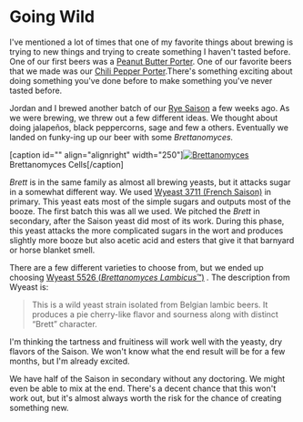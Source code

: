 Going Wild
==========

I've mentioned a lot of times that one of my favorite things about brewing is trying to new things and trying to create something I haven't tasted before. One of our first beers was a [Peanut Butter Porter](http://www.yeastboundanddown.com/2009/06/peanut-butter-porter-recipe/ "Peanut Butter Porter Recipe"). One of our favorite beers that we made was our [Chili Pepper Porter](http://www.yeastboundanddown.com/2010/08/chili-pepper-beer-recipe/ "Chili Pepper Beer Recipe").There's something exciting about doing something you've done before to make something you've never tasted before.

Jordan and I brewed another batch of our [Rye Saison](http://www.yeastboundanddown.com/2012/07/recipe-rye-saison/ "Recipe: Rye Saison") a few weeks ago. As we were brewing, we threw out a few different ideas. We thought about doing jalapeños, black peppercorns, sage and few a others. Eventually we landed on funky-ing up our beer with some _Brettanomyces._

\[caption id="" align="alignright" width="250"\][![Brettanomyces](http://upload.wikimedia.org/wikipedia/en/thumb/1/19/Brettanomyces.jpg/250px-Brettanomyces.jpg "Brettanomyces")](http://upload.wikimedia.org/wikipedia/en/thumb/1/19/Brettanomyces.jpg/250px-Brettanomyces.jpg) Brettanomyces Cells\[/caption\]

_Brett_ is in the same family as almost all brewing yeasts, but it attacks sugar in a somewhat different way. We used [Wyeast 3711 (French Saison)](http://www.wyeastlab.com/rw_yeaststrain_detail.cfm?ID=199) in primary. This yeast eats most of the simple sugars and outputs most of the booze. The first batch this was all we used. We pitched the _Brett_ in secondary, after the Saison yeast did most of its work. During this phase, this yeast attacks the more complicated sugars in the wort and produces slightly more booze but also acetic acid and esters that give it that barnyard or horse blanket smell.

There are a few different varieties to choose from, but we ended up choosing [Wyeast 5526 (_Brettanomyces_ _Lambicus_™)](http://www.wyeastlab.com/hb_yeaststrain_detail.cfm?ID=147) _._ The description from Wyeast is:

> This is a wild yeast strain isolated from Belgian lambic beers. It produces a pie cherry-like flavor and sourness along with distinct “Brett” character.

I'm thinking the tartness and fruitiness will work well with the yeasty, dry flavors of the Saison. We won't know what the end result will be for a few months, but I'm already excited.

We have half of the Saison in secondary without any doctoring. We might even be able to mix at the end. There's a decent chance that this won't work out, but it's almost always worth the risk for the chance of creating something new.